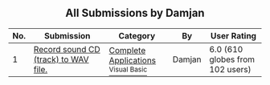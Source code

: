﻿<div align="center">

## All Submissions by Damjan

</div>

No.  | Submission | Category | By   | User Rating
---- | ---------- | -------- | ---- | -----------
1 | [Record sound CD \(track\) to WAV file\.<br />](https://github.com/Planet-Source-Code/damjan-record-sound-cd-track-to-wav-file__1-2091) | [Complete Applications<br /><sup>Visual Basic</sup>](../ByCategory/complete-applications__1-27.md) | Damjan | 6.0 (610 globes from 102 users)
